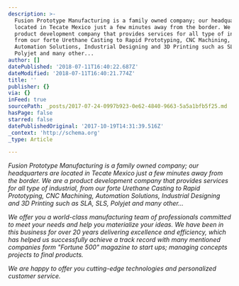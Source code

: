 ```yaml
---
description: >-
  Fusion Prototype Manufacturing is a family owned company; our headquarters are
  located in Tecate Mexico just a few minutes away from the border. We are a
  product development company that provides services for all type of industrial,
  from our forte Urethane Casting to Rapid Prototyping, CNC Machining,
  Automation Solutions, Industrial Designing and 3D Printing such as SLA, SLS,
  Polyjet and many other...
author: []
datePublished: '2018-07-11T16:40:22.687Z'
dateModified: '2018-07-11T16:40:21.774Z'
title: ''
publisher: {}
via: {}
inFeed: true
sourcePath: _posts/2017-07-24-0997b923-0e62-4840-9663-5a5a1bfb5f25.md
hasPage: false
starred: false
datePublishedOriginal: '2017-10-19T14:31:39.516Z'
_context: 'http://schema.org'
_type: Article

---
```

_Fusion Prototype Manufacturing is a family owned company; our headquarters are located in Tecate Mexico just a few minutes away from the border. We are a product development company that provides services for all type of industrial, from our forte Urethane Casting to Rapid Prototyping, CNC Machining, Automation Solutions, Industrial Designing and 3D Printing such as SLA, SLS, Polyjet and many other..._

_We offer you a world-class manufacturing team of professionals committed to meet your needs and help you materialize your ideas. We have been in this business for over 20 years delivering excellence and efficiency, which has helped us successfully achieve a track record with many mentioned companies form "Fortune 500" magazine to start ups; managing concepts projects to final products._

_We are happy to offer you cutting-edge technologies and personalized customer service._